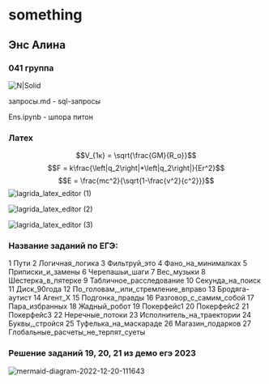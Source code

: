 # something

## Энс Алина
### 041 группа
![N|Solid](https://pic.rutubelist.ru/video/eb/f8/ebf8d86ddd388ef643c195927b2be660.jpg)


запросы.md - sql-запросы

Ens.ipynb - шпора питон


### Латех

$$V_{1к} = \sqrt{\frac{GM}{R_o}}$$
$$F = k\frac{\left|q_2\right|*\left|q_2\right|}{Er^2}$$
$$E = \frac{mc^2}{\sqrt{1-\frac{v^2}{c^2}}}$$
![lagrida_latex_editor (1)](https://user-images.githubusercontent.com/95280574/200472037-05c7085c-29cd-4d56-b969-a68a178e4a7a.png)

![lagrida_latex_editor (2)](https://user-images.githubusercontent.com/95280574/200472110-7a1948b9-b31d-4b66-aba7-4ff932cec632.png)

![lagrida_latex_editor (3)](https://user-images.githubusercontent.com/95280574/200472169-02657701-936e-41b1-ba45-8505ee94e49e.png)


### Название заданий по ЕГЭ:
1 Пути
2 Логичная_логика
3 Фильтруй_это
4 Фано_на_минималках
5 Приписки_и_замены
6 Черепашьи_шаги
7 Вес_музыки
8 Шестерка_в_пятерке
9 Табличное_расследование
10 Секунда_на_поиск
11 Диск_90года
12 По_головам,_или_стремление_вправо
13 Бродяга-аутист
14 Агент_Х
15 Подгонка_правды
16 Разговор_с_самим_собой
17 Пара_избранных
18 Жадный_робот
19 Покерфейс1
20 Покерфейс2
21 Покерфейс3
22 Неречные_потоки
23 Исполнитель_на_траектории
24 Буквы,_стройся
25 Туфелька_на_маскараде
26 Магазин_подарков
27 Глобальные_расчеты_не_терпят_суеты


### Решение заданий 19, 20, 21 из демо егэ 2023
![mermaid-diagram-2022-12-20-111643](https://user-images.githubusercontent.com/95280574/208582831-27178974-effe-4490-ba17-c3e65aa9e22f.png)

